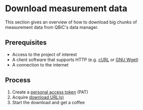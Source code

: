 # Download measurement data

This section gives an overview of how to download big chunks of measurement data from QBiC's data manager.

## Prerequisites

- Access to the project of interest 
- A client software that supports HTTP (e.g. [cURL](https://curl.se/docs/manpage.html) or [GNU Wget](https://www.gnu.org/software/wget/))
- A connection to the internet

## Process

1. Create a [personal access token](create_pat.md) (PAT)
2. Acquire [download URL(s)](download_urls.md)
3. Start the download and get a coffee

